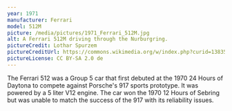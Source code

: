 ```yaml
---
year: 1971
manufacturer: Ferrari
model: 512M
picture: /media/pictures/1971_Ferrari_512M.jpg
alt: A Ferrari 512M driving through the Nurburgring.
pictureCredit: Lothar Spurzem
pictureCreditUrl: https://commons.wikimedia.org/w/index.php?curid=1383519
pictureLicense: CC BY-SA 2.0 de
---
```

The Ferrari 512 was a Group 5 car that first debuted at the 1970 24 Hours of Daytona to compete against Porsche's 917 sports prototype. It was powered by a 5 liter V12 engine. The car won the 1970 12 Hours of Sebring but was unable to match the success of the 917 with its reliability issues.
